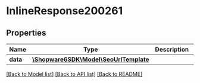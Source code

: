 # InlineResponse200261

## Properties
Name | Type | Description | Notes
------------ | ------------- | ------------- | -------------
**data** | [**\Shopware6SDK\Model\SeoUrlTemplate**](SeoUrlTemplate.md) |  | [optional] 

[[Back to Model list]](../../README.md#documentation-for-models) [[Back to API list]](../../README.md#documentation-for-api-endpoints) [[Back to README]](../../README.md)

